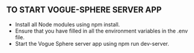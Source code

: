 ## TO START VOGUE-SPHERE SERVER APP

- Install all Node modules using npm install.
- Ensure that you have filled in all the environment variables in the .env file.
- Start the Vogue Sphere server app using npm run dev-server.
